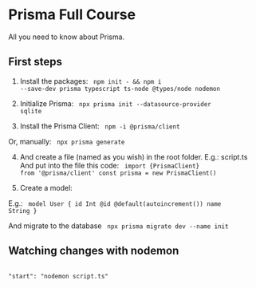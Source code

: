 # Prisma Full Course

All you need to know about Prisma.

## First steps

1. Install the packages:
   <code>
   npm init - && npm i --save-dev prisma typescript ts-node @types/node nodemon
   </code>

2. Initialize Prisma:
   <code>
   npx prisma init --datasource-provider sqlite
   </code>

3. Install the Prisma Client:
   <code>
   npm -i @prisma/client
   </code>

Or, manually:
<code>
npx prisma generate
</code>

4. And create a file (named as you wish) in the root folder.
   E.g.: script.ts
   And put into the file this code:
   <code>
   import {PrismaClient} from '@prisma/client'
   const prisma = new PrismaClient()
   </code>

5. Create a model:

E.g.:
<code>
model User {
id Int @id @default(autoincrement())
name String
}
</code>

And migrate to the database
<code>
npx prisma migrate dev --name init
</code>

## Watching changes with nodemon

<code>
"start": "nodemon script.ts"
</code>
